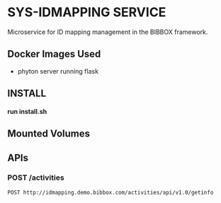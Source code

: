 # SYS-IDMAPPING SERVICE
Microservice for ID mapping management in the BIBBOX framework. 

## Docker Images Used
 * phyton server running flask

## INSTALL
#### run install.sh 

## Mounted Volumes

## APIs

### POST /activities
`POST http://idmapping.demo.bibbox.com/activities/api/v1.0/getinfo`
